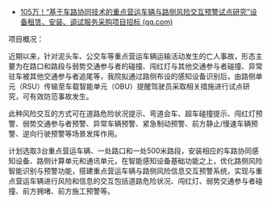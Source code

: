 - [105万！“基于车路协同技术的重点营运车辆与路侧风险交互预警试点研究”设备租赁、安装、调试服务采购项目招标 (qq.com)](https://mp.weixin.qq.com/s?__biz=Mzg4ODgyMTY3MA==&mid=2247483896&idx=2&sn=c79624cbd48d1c0738fd16078cd17f4b&chksm=cff40331f8838a270b5c1862f63bf0d0cabe8cce6b2e45a044af142b44ce9222a2d9629ca1de&scene=178&cur_album_id=2548247096184553473#rd)

项目概况：

​    近期以来，针对泥头车、公交车等重点营运车辆运输活动发生的亡人事故，形态主要为在路口和路段与弱势交通参与者的碰撞、闯红灯与其他交通参与者碰撞、异常驻车被其他交通参与者追尾等，我院拟通过路侧布设的感知设备识别后，由路侧单元（RSU）传输至车载智能单元（OBU）提醒驾驶员采取相关措施进行试点研究，可有效防范事故发生。

​    此种风险交互的方式可在道路危险状况提示、弯道会车、超车碰撞提示、闯红灯预警、弱势交通参与者预警、异常车辆预警、紧急制动预警、前方静止/慢速车辆预警、逆向行驶预警等场景发挥作用。

​    计划选取3台重点营运车辆、一处路口和一处500米路段，安装相应的车路协同感知设备、路侧计算单元和通讯单元，在智能感知设备基础功能之上，优化路侧风险智能识别与预警功能，搭建重点营运车辆与路侧风险信息交互预警系统，实现与重点营运车辆进行风险和信息的交互包括道路危险状况、闯红灯、弱势交通参与者碰撞、前方拥堵、前方施工预警等。